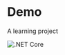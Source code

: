 # Demo 

A learning project

![.NET Core](https://github.com/Talista/Demo/workflows/.NET%20Core/badge.svg)
